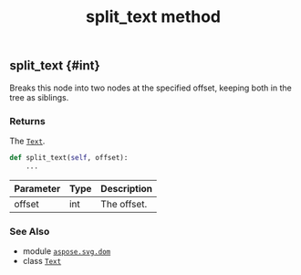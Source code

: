 ﻿---
title: split_text method
second_title: Aspose.SVG for Python via .NET API References
description: 
type: docs
weight: 230
url: /python-net/aspose.svg.dom/text/split_text/
is_root: false
---

## split_text {#int}

Breaks this node into two nodes at the specified offset, keeping both in the tree as siblings.


### Returns 


The [`Text`](/svg/python-net/aspose.svg.dom/text).


```python
def split_text(self, offset):
    ...
```


| Parameter | Type | Description |
| :- | :- | :- |
| offset | int | The offset. |



### See Also
* module [`aspose.svg.dom`](../../)
* class [`Text`](/svg/python-net/aspose.svg.dom/text)
